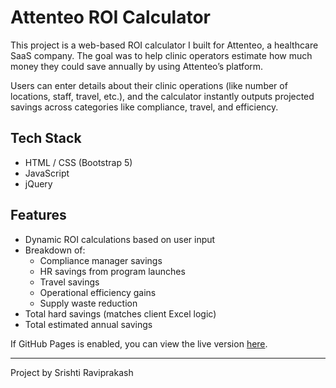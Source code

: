 # Attenteo ROI Calculator

This project is a web-based ROI calculator I built for Attenteo, a healthcare SaaS company. The goal was to help clinic operators estimate how much money they could save annually by using Attenteo’s platform.

Users can enter details about their clinic operations (like number of locations, staff, travel, etc.), and the calculator instantly outputs projected savings across categories like compliance, travel, and efficiency.

## Tech Stack

- HTML / CSS (Bootstrap 5)
- JavaScript
- jQuery

## Features

- Dynamic ROI calculations based on user input
- Breakdown of:
  - Compliance manager savings
  - HR savings from program launches
  - Travel savings
  - Operational efficiency gains
  - Supply waste reduction
- Total hard savings (matches client Excel logic)
- Total estimated annual savings


If GitHub Pages is enabled, you can view the live version [here](https://srishtiraviprakash.github.io/attenteo-roi-calculator).

---

Project by Srishti Raviprakash
